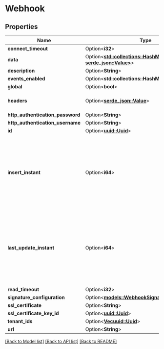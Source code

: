 # Webhook

## Properties

Name | Type | Description | Notes
------------ | ------------- | ------------- | -------------
**connect_timeout** | Option<**i32**> |  | [optional]
**data** | Option<[**std::collections::HashMap<String, serde_json::Value>**](serde_json::Value.md)> |  | [optional]
**description** | Option<**String**> |  | [optional]
**events_enabled** | Option<**std::collections::HashMap<String, bool>**> |  | [optional]
**global** | Option<**bool**> |  | [optional]
**headers** | Option<[**serde_json::Value**](.md)> | Type for webhook headers. | [optional]
**http_authentication_password** | Option<**String**> |  | [optional]
**http_authentication_username** | Option<**String**> |  | [optional]
**id** | Option<[**uuid::Uuid**](uuid::Uuid.md)> |  | [optional]
**insert_instant** | Option<**i64**> | The number of milliseconds since the unix epoch: January 1, 1970 00:00:00 UTC. This value is always in UTC. | [optional]
**last_update_instant** | Option<**i64**> | The number of milliseconds since the unix epoch: January 1, 1970 00:00:00 UTC. This value is always in UTC. | [optional]
**read_timeout** | Option<**i32**> |  | [optional]
**signature_configuration** | Option<[**models::WebhookSignatureConfiguration**](WebhookSignatureConfiguration.md)> |  | [optional]
**ssl_certificate** | Option<**String**> |  | [optional]
**ssl_certificate_key_id** | Option<[**uuid::Uuid**](uuid::Uuid.md)> |  | [optional]
**tenant_ids** | Option<[**Vec<uuid::Uuid>**](uuid::Uuid.md)> |  | [optional]
**url** | Option<**String**> |  | [optional]

[[Back to Model list]](../README.md#documentation-for-models) [[Back to API list]](../README.md#documentation-for-api-endpoints) [[Back to README]](../README.md)


